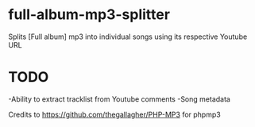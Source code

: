 # full-album-mp3-splitter
Splits [Full album] mp3 into individual songs using its respective Youtube URL

# TODO
-Ability to extract tracklist from Youtube comments
-Song metadata

Credits to https://github.com/thegallagher/PHP-MP3 for phpmp3
